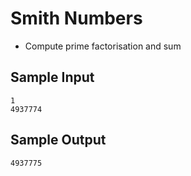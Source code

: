# Smith Numbers
- Compute prime factorisation and sum

## Sample Input
	1
	4937774

## Sample Output
	4937775
	